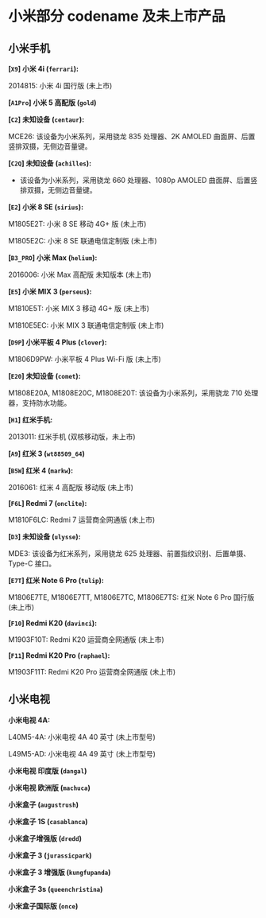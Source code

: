 # 小米部分 codename 及未上市产品

## 小米手机

**[`X9`] 小米 4i (`ferrari`):**

2014815: 小米 4i 国行版 (未上市)

**[`A1Pro`] 小米 5 高配版 (`gold`)**

**[`C2`] 未知设备 (`centaur`):**

MCE26: 该设备为小米系列，采用骁龙 835 处理器、2K AMOLED 曲面屏、后置竖排双摄，无侧边音量键。

**[`C2Q`] 未知设备 (`achilles`):**

- 该设备为小米系列，采用骁龙 660 处理器、1080p AMOLED 曲面屏、后置竖排双摄，无侧边音量键。

**[`E2`] 小米 8 SE (`sirius`):**

M1805E2T: 小米 8 SE 移动 4G+ 版 (未上市)

M1805E2C: 小米 8 SE 联通电信定制版 (未上市)

**[`B3_PRO`] 小米 Max (`helium`):**

2016006: 小米 Max 高配版 未知版本 (未上市)

**[`E5`] 小米 MIX 3 (`perseus`):**

M1810E5T: 小米 MIX 3 移动 4G+ 版 (未上市)

M1810E5EC: 小米 MIX 3 联通电信定制版 (未上市)

**[`D9P`] 小米平板 4 Plus (`clover`):**

M1806D9PW: 小米平板 4 Plus Wi-Fi 版 (未上市)

**[`E20`] 未知设备 (`comet`):**

M1808E20A, M1808E20C, M1808E20T: 该设备为小米系列，采用骁龙 710 处理器，支持防水功能。

**[`H1`] 红米手机:**

2013011: 红米手机 (双核移动版，未上市)

**[`A9`] 红米 3 (`wt88509_64`)**

**[`B5W`] 红米 4 (`markw`):**

2016061: 红米 4 高配版 移动版 (未上市)

**[`F6L`] Redmi 7 (`onclite`):**

M1810F6LC: Redmi 7 运营商全网通版 (未上市)

**[`D3`] 未知设备 (`ulysse`):**

MDE3: 该设备为红米系列，采用骁龙 625 处理器、前置指纹识别、后置单摄、Type-C 接口。

**[`E7T`] 红米 Note 6 Pro (`tulip`):**

M1806E7TE, M1806E7TT, M1806E7TC, M1806E7TS: 红米 Note 6 Pro 国行版 (未上市)

**[`F10`] Redmi K20 (`davinci`):**

M1903F10T: Redmi K20 运营商全网通版 (未上市)

**[`F11`] Redmi K20 Pro (`raphael`):**

M1903F11T: Redmi K20 Pro 运营商全网通版 (未上市)

## 小米电视

**小米电视 4A:**

L40M5-4A: 小米电视 4A 40 英寸 (未上市型号)

L49M5-AD: 小米电视 4A 49 英寸 (未上市型号)

**小米电视 印度版 (`dangal`)**

**小米电视 欧洲版 (`machuca`)**

**小米盒子 (`augustrush`)**

**小米盒子 1S (`casablanca`)**

**小米盒子增强版 (`dredd`)**

**小米盒子 3 (`jurassicpark`)**

**小米盒子 3 增强版 (`kungfupanda`)**

**小米盒子 3s (`queenchristina`)**

**小米盒子国际版 (`once`)**
